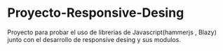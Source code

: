 # Proyecto-Responsive-Desing

Proyecto para probar el uso de librerias de Javascript(hammerjs , Blazy) junto con el
desarrollo de responsive desing y sus modulos. 
